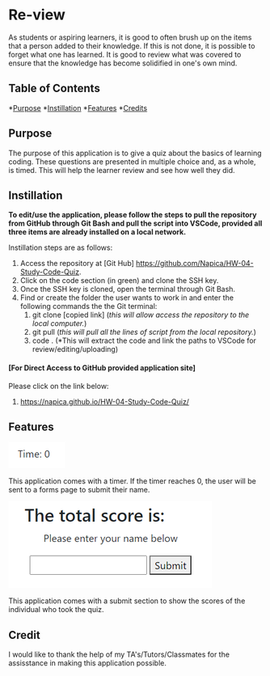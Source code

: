 #  Re-view

As students or aspiring learners, it is good to often brush up on the items that a person added to their knowledge.  If this is not done, it is possible to forget what one has learned.  It is good to review what was covered to ensure that the knowledge has become solidified in one's own mind. 


## Table of Contents 

*[Purpose](#purpose)
*[Instillation](#instillation)
*[Features](#features)
*[Credits](#credits)

## Purpose 

The purpose of this application is to give a quiz about the basics of learning coding.  These questions are presented in multiple choice and, as a whole, is timed.  This will help the learner review and see how well they did.  

## Instillation 
**To edit/use the application, please follow the steps to pull the repository from GitHub through Git Bash and pull the script into VSCode, provided all three items are already installed on a local network.**

Instillation steps are as follows:
1. Access the repository at [Git Hub] https://github.com/Napica/HW-04-Study-Code-Quiz. 
2. Click on the code section (in green) and clone the SSH key.  
3. Once the SSH key is cloned, open the terminal through Git Bash.
4. Find or create the folder the user wants to work in and enter the following commands the the Git terminal:
    1. git clone [copied link]    (*this will allow access the repository to the local computer.*)
    2. git pull (*this will pull all the lines of script from the local repository.*)
    3. code . (*This will extract the code and link the paths to VSCode for review/editing/uploading)

#### [For Direct Access to GitHub provided application site]

Please click on the link below: 
1. https://napica.github.io/HW-04-Study-Code-Quiz/

## Features

![itemLinks](./assets/timer-image.png)

This application comes with a timer.  If the timer reaches 0, the user will be sent to a forms page to submit their name.  

![itemLinks](./assets/submit-image.png)

This application comes with a submit section to show the scores of the individual who took the quiz. 

## Credit

I would like to thank the help of my TA's/Tutors/Classmates for the assisstance in making this application possible. 